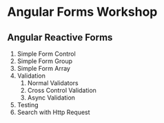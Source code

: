 # Angular Forms Workshop

## Angular Reactive Forms

1. Simple Form Control
2. Simple Form Group
3. Simple Form Array
4. Validation
	1. Normal Validators
	2. Cross Control Validation 
	3. Async Validation
5. Testing
6. Search with Http Request

